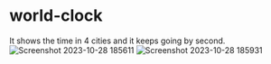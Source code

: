 # world-clock
It shows the time in 4 cities and it keeps going by second.
![Screenshot 2023-10-28 185611](https://github.com/ASV185/world-clock/assets/74805696/c3fc9895-de58-4573-a7c3-e204c30ae813)
![Screenshot 2023-10-28 185931](https://github.com/ASV185/world-clock/assets/74805696/86f5c491-3328-4cc7-b8ea-fa5d797f572e)
